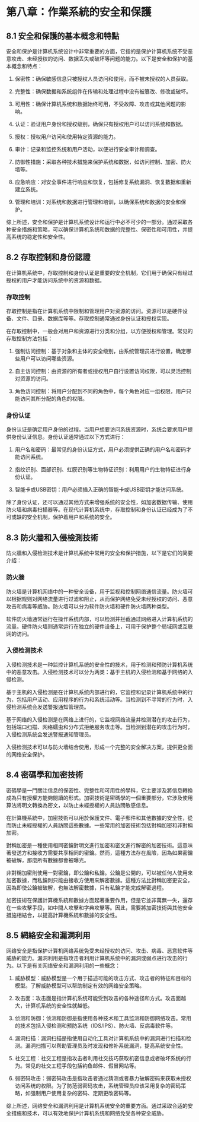 # 第八章：作業系統的安全和保護

## 8.1 安全和保護的基本概念和特點

安全和保护是计算机系统设计中非常重要的方面，它指的是保护计算机系统不受恶意攻击、未经授权的访问、数据丢失或破坏等问题的能力。以下是安全和保护的基本概念和特点：

1. 保密性：确保敏感信息只被授权人员访问和使用，而不被未授权的人员获取。

2. 完整性：确保数据和系统组件在传输和处理过程中没有被篡改、修改或破坏。

3. 可用性：确保计算机系统和数据始终可用，不受故障、攻击或其他问题的影响。

4. 认证：验证用户身份和授权级别，确保只有授权用户可以访问系统和数据。

5. 授权：授权用户访问和使用特定资源的能力。

6. 审计：记录和监控系统和用户活动，以便进行安全审计和调查。

7. 防御性措施：采取各种技术措施来保护系统和数据，如访问控制、加密、防火墙等。

8. 应急响应：对安全事件进行响应和恢复，包括修复系统漏洞、恢复数据和重新建立系统。

9. 管理和培训：对系统和数据进行管理和培训，以确保系统和数据的安全和保护。

综上所述，安全和保护是计算机系统设计和运行中必不可少的一部分。通过采取各种安全措施和策略，可以确保计算机系统和数据的完整性、保密性和可用性，并提高系统的稳定性和安全性。

## 8.2 存取控制和身份認證

在计算机系统中，存取控制和身份认证是重要的安全机制，它们用于确保只有经过授权的用户才能访问系统中的资源和数据。

### 存取控制

存取控制是指在计算机系统中限制和管理用户对资源的访问。资源可以是硬件设备、文件、目录、数据库等等。存取控制通常通过身份认证和授权实现。

在存取控制中，一般会对用户和资源进行分类和分组，以方便授权和管理。常见的存取控制方法包括：

1. 强制访问控制：基于对象和主体的安全级别，由系统管理员进行设置，确定哪些用户可以访问哪些资源。

2. 自主访问控制：由资源的所有者或授权用户自行设置访问权限，可以灵活控制对资源的访问。

3. 角色访问控制：将用户分配到不同的角色中，每个角色对应一组权限，用户只能访问其所分配的角色的权限。

### 身份认证

身份认证是确定用户身份的过程。当用户想要访问系统资源时，系统会要求用户提供身份认证信息。身份认证通常通过以下方式进行：

1. 用户名和密码：最常见的身份认证方式，用户必须提供正确的用户名和密码才能访问系统。

2. 指纹识别、面部识别、虹膜识别等生物特征识别：利用用户的生物特征进行身份认证。

3. 智能卡或USB密钥：用户必须插入正确的智能卡或USB密钥才能访问系统。

除了身份认证，还可以通过其他方式来增强系统的安全性，如加密数据传输、使用防火墙和病毒扫描器等。在现代计算机系统中，存取控制和身份认证已经成为了不可或缺的安全机制，保护着用户和系统的安全。

## 8.3 防火牆和入侵檢測技術

防火牆和入侵检测技术是计算机系统中常用的安全和保护措施，以下是它们的简要介绍：

### 防火牆

防火墙是计算机网络中的一种安全设备，用于监视和控制网络通信流量。防火墙可以根据规则对网络流量进行过滤和阻止，从而保护网络免受未经授权的访问、恶意攻击和病毒等威胁。防火墙可以分为软件防火墙和硬件防火墙两种类型。

软件防火墙通常运行在操作系统内部，可以检测并拦截通过网络进入计算机系统的流量。硬件防火墙则通常运行在独立的硬件设备上，可用于保护整个局域网或互联网的访问。

### 入侵检测技术

入侵检测技术是一种监控计算机系统的安全性的技术，用于检测和预防计算机系统中的恶意攻击。入侵检测技术可以分为两类：基于主机的入侵检测和基于网络的入侵检测。

基于主机的入侵检测是在计算机系统内部进行的，它监控和记录计算机系统中的行为，包括用户活动、应用程序的行为和系统活动等。当检测到不寻常的行为时，入侵检测系统会发送警报通知管理员。

基于网络的入侵检测是在网络上进行的，它监视网络流量并检测潜在的攻击行为，包括端口扫描、网络蠕虫和分布式拒绝服务攻击等。当检测到潜在的攻击行为时，入侵检测系统会发送警报通知管理员。

入侵检测技术可以与防火墙结合使用，形成一个完整的安全解决方案，提供更全面的网络安全保护。

## 8.4 密碼學和加密技術

密碼學是一門關注信息的保密性、完整性和可用性的學科，它主要涉及將信息轉換成為只有授權方能夠閱讀的形式。加密技術是密碼學的一個重要部分，它涉及使用算法將明文轉換為密文，以防止未經授權的人員訪問敏感信息。

在計算機系統中，加密技術可以用於保護文件、電子郵件和其他數據的安全性，從而防止未經授權的人員訪問這些數據。一些常用的加密技術包括對稱加密和非對稱加密。

對稱加密是一種使用相同密鑰對明文進行加密和密文進行解密的加密技術。這意味著發送方和接收方需要共享相同的密鑰。然而，這種方法存在風險，因為如果密鑰被破解，那麼所有數據都會被曝光。

非對稱加密則使用一對密鑰，即公鑰和私鑰。公鑰是公開的，可以被任何人使用來加密數據，而私鑰則只能由接收方使用來解密數據。這種方法比對稱加密更安全，因為即使公鑰被破解，也無法解密數據，只有私鑰才能完成解密過程。

加密技術在保護計算機系統和數據方面起著重要作用，但是它並非萬無一失，還存在一些攻擊手段，如中間人攻擊和字典攻擊等。因此，需要將加密技術與其他安全措施相結合，以提高計算機系統和數據的安全性。

## 8.5 網絡安全和漏洞利用

网络安全是指保护计算机网络系统免受未经授权的访问、攻击、病毒、恶意软件等威胁的能力。漏洞利用是指攻击者利用计算机系统中的漏洞或弱点进行攻击的行为。以下是有关网络安全和漏洞利用的一些概念：

1. 威胁模型：威胁模型是一个用于描述可能的攻击方式、攻击者的特征和目标的模型。了解威胁模型可以帮助制定有效的网络安全策略。

2. 攻击面：攻击面是指计算机系统可能受到攻击的各种途径和方式。攻击面越大，计算机系统的安全性就越低。

3. 侦测和防御：侦测和防御是指使用各种技术和工具监测和防御网络攻击。常用的技术包括入侵检测和预防系统（IDS/IPS）、防火墙、反病毒软件等。

4. 漏洞扫描：漏洞扫描是指使用自动化工具对计算机系统中的漏洞进行扫描和检测。漏洞扫描可以帮助管理员及时发现和修补系统漏洞，提高系统安全性。

5. 社交工程：社交工程是指攻击者利用社交技巧获取机密信息或者破坏系统的行为。常见的社交工程手段包括钓鱼邮件、假冒网站等。

6. 弱密码攻击：弱密码攻击是指攻击者通过猜测或者暴力破解密码来获取未授权访问系统的权限。为了防范弱密码攻击，系统管理员应该采用复杂的密码策略，如强制用户使用复杂的密码、定期更改密码等。

综上所述，网络安全和漏洞利用是计算机系统安全的重要方面。通过采取合适的安全措施和技术，可以有效地保护计算机系统和网络免受各种安全威胁。
